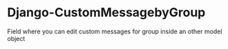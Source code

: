 # Django-CustomMessagebyGroup
Field where you can edit custom messages for group inside an other model object 
